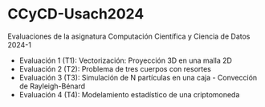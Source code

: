 # CCyCD-Usach2024
Evaluaciones de la asignatura Computación Científica y Ciencia de Datos 2024-1

* Evaluación 1 (T1): Vectorización: Proyección 3D en una malla 2D
* Evaluación 2 (T2): Problema de tres cuerpos con resortes
* Evaluación 3 (T3): Simulación de N partículas en una caja - Convección de Rayleigh-Bénard
* Evaluación 4 (T4): Modelamiento estadístico de una criptomoneda
